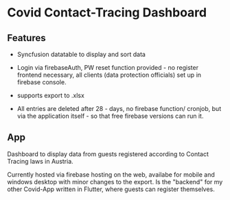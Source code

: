 # Covid Contact-Tracing Dashboard

## Features

- Syncfusion datatable to display and sort data
- Login via firebaseAuth, PW reset function provided - no register frontend necessary,
all clients (data protection officials) set up in firebase console.

- supports export to .xlsx

- All entries are deleted after 28 - days, no firebase function/ cronjob, but via the application itself - 
so that free firebase versions can run it. 

## App

Dashboard to display data from guests registered according to Contact Tracing laws in Austria.

Currently hosted via firebase hosting on the web,
availabe for mobile and windows desktop with minor changes to the export. Is the "backend" for my other Covid-App written in Flutter,
where guests can register themselves.
